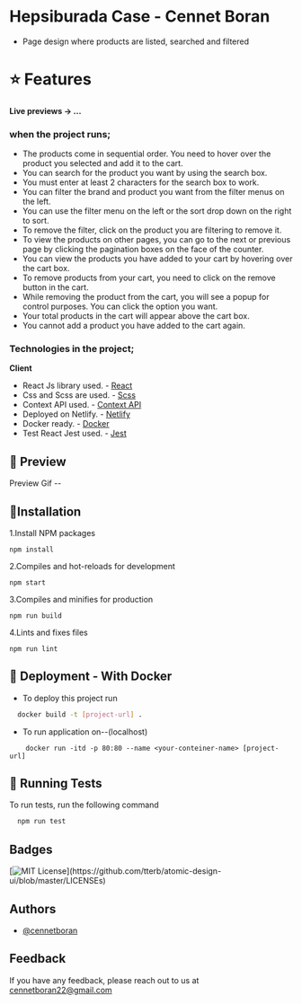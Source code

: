 # Hepsiburada Case - Cennet Boran

- Page design where products are listed, searched and filtered

# ⭐ Features

#### Live previews -> ...

### when the project runs;

- The products come in sequential order.
  You need to hover over the product you selected and add it to the cart.
- You can search for the product you want by using the search box.
- You must enter at least 2 characters for the search box to work.
- You can filter the brand and product you want from the filter menus on the left.
- You can use the filter menu on the left or the sort drop down on the right to sort.
- To remove the filter, click on the product you are filtering to remove it.
- To view the products on other pages, you can go to the next or previous page
  by clicking the pagination boxes on the face of the counter.
- You can view the products you have added to your cart by hovering over the cart box.
- To remove products from your cart, you need to click on the remove button in the cart.
- While removing the product from the cart, you will see a popup for control purposes. You can click the option you want.
- Your total products in the cart will appear above the cart box.
- You cannot add a product you have added to the cart again.

### Technologies in the project;

**Client**

- React Js library used. - [React](https://tr.reactjs.org/)
- Css and Scss are used. - [Scss](https://sass-lang.com/documentation)
- Context API used. - [Context API](https://tr.reactjs.org/docs/context.html)
- Deployed on Netlify. - [Netlify](https://www.netlify.com/)
- Docker ready. - [Docker](https://docs.docker.com/engine/reference/builder/)
- Test React Jest used. - [Jest](https://jestjs.io/docs/tutorial-react)

## 🍄 Preview

Preview Gif --

## 📌Installation

1.Install NPM packages

```
npm install
```

2.Compiles and hot-reloads for development

```
npm start
```

3.Compiles and minifies for production

```
npm run build
```

4.Lints and fixes files

```
npm run lint
```

## 🐳 Deployment - With Docker

- To deploy this project run

```bash
  docker build -t [project-url] .
```

- To run application on--(localhost)

```
    docker run -itd -p 80:80 --name <your-conteiner-name> [project-url]
```

## 📎 Running Tests

To run tests, run the following command

```bash
  npm run test
```

## Badges

[![MIT License](https://img.shields.io/apm/l/atomic-design-ui.svg?)](https://github.com/tterb/atomic-design-ui/blob/master/LICENSEs)

## Authors

- [@cennetboran](https://github.com/cennetboran)

## Feedback

If you have any feedback, please reach out to us at cennetboran22@gmail.com
